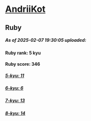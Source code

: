 # [AndriiKot](https://www.codewars.com/users/AndriiKot) 
## Ruby

##### As of 2025-02-07 19:30:05 uploaded:

#### Ruby rank: 5 kyu

#### Ruby score: 346

##### [5-kyu: 11](https://github.com/AndriiKot/Ruby__CodeWars/tree/main/kyu-5)

##### [6-kyu: 6](https://github.com/AndriiKot/Ruby__CodeWars/tree/main/kyu-6)

##### [7-kyu: 13](https://github.com/AndriiKot/Ruby__CodeWars/tree/main/kyu-7)

##### [8-kyu: 14](https://github.com/AndriiKot/Ruby__CodeWars/tree/main/kyu-8)

